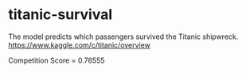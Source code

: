 # titanic-survival
The model predicts which passengers survived the Titanic shipwreck. https://www.kaggle.com/c/titanic/overview

Competition Score = 0.76555
